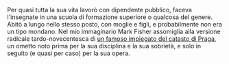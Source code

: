 Per quasi tutta la sua vita lavorò con dipendente pubblico, faceva l'insegnate in una scuola di formazione superiore o qualcosa del genere. Abitò a lungo nello stesso posto, con moglie e figli, e probabilmente non era un tipo mondano. Nel mio immaginario Mark Fisher assomiglia alla versione radicale tardo-novecentesca di [un famoso impiegato del catasto di Praga](https://it.wikipedia.org/wiki/Franz_Kafka), un ometto noto prima per la sua disciplina e la sua sobrietà, e solo in seguito (e quasi per caso) per la sua opera.